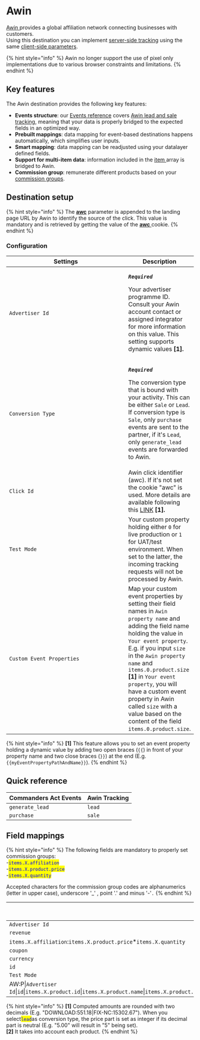 # Awin

[Awin ](https://www.awin.com)provides a global affiliation network connecting businesses with customers.\
Using this destination you can implement [server-side tracking](https://wiki.awin.com/index.php/Advertiser\_Tracking\_Guide/Conversion\_Pixel\_Only\_Tracking#Server\_To\_Server\_.28S2S.29) using the same [client-side parameters](https://wiki.awin.com/index.php/Advertiser\_Tracking\_Guides#.5B.2B.5D\_Fall-back\_Conversion\_Pixel).

{% hint style="info" %}
Awin no longer support the use of pixel only implementations due to various browser constraints and limitations.
{% endhint %}

## Key features

The Awin destination provides the following key features:

* **Events structure**: our [Events reference](https://community.commandersact.com/platform-x/developers/tracking/events-reference) covers [Awin lead and sale tracking](https://wiki.awin.com/index.php/Advertiser\_Tracking\_Guide/Conversion\_Pixel\_Only\_Tracking#Server\_To\_Server\_.28S2S.29), meaning that your data is properly bridged to the expected fields in an optimized way.
* **Prebuilt mappings**: data mapping for event-based destinations happens automatically, which simplifies user inputs.
* **Smart mapping**: data mapping can be readjusted using your datalayer defined fields.
* **Support for multi-item data**: information included in the [item ](https://community.commandersact.com/platform-x/developers/tracking/events-reference#item)array is bridged to Awin.
* **Commission group**: remunerate different products based on your [commission groups](https://wiki.awin.com/index.php/How\_to\_create\_a\_commission\_group).

## Destination setup

{% hint style="info" %}
The [**awc**](https://wiki.awin.com/index.php/Advertiser\_Tracking\_Guide/Conversion\_Pixel\_Only\_Tracking#Server\_To\_Server\_.28S2S.29) parameter is appended to the landing page URL by Awin to identify the source of the click. This value is mandatory and is retrieved by getting the value of the [**awc** ](https://wiki.awin.com/index.php/Advertiser\_Tracking\_Guide/Conversion\_Pixel\_Only\_Tracking#Server\_To\_Server\_.28S2S.29)cookie.
{% endhint %}

### Configuration

<table><thead><tr><th width="349">Settings</th><th>Description</th></tr></thead><tbody><tr><td><code>Advertiser Id</code></td><td><p><em><strong><code>Required</code></strong></em></p><p>Your advertiser programme ID. Consult your Awin account contact or assigned integrator for more information on this value. This setting supports dynamic values <strong>[1].</strong></p></td></tr><tr><td><code>Conversion Type</code></td><td><p><em><strong><code>Required</code></strong></em></p><p>The conversion type that is bound with your activity. This can be either <code>Sale</code> or <code>Lead</code>. If conversion type is <code>Sale</code>, only <code>purchase</code> events are sent to the partner, if it's <code>Lead</code>, only <code>generate_lead</code> events are forwarded to Awin. </p></td></tr><tr><td><code>Click Id</code></td><td>Awin click identifier (awc). If it's not set the cookie "awc" is used. More details are available following this <a href="https://wiki.awin.com/index.php/Advertiser_Tracking_Guide/Conversion_Pixel_Only_Tracking#Server_To_Server_.28S2S.29">LINK</a> <strong>[1].</strong></td></tr><tr><td><code>Test Mode</code></td><td>Your custom property holding either <code>0</code> for live production or <code>1</code> for UAT/test environment. When set to the latter, the incoming tracking requests will not be processed by Awin.</td></tr><tr><td><code>Custom Event Properties</code></td><td>Map your custom event properties by setting their field names in <code>Awin property name</code> and adding the field name holding the value in <code>Your event property</code>. E.g. if you input <code>size</code> in the <code>Awin property name</code> and <code>items.0.product.size</code> <strong>[1]</strong> in <code>Your event property</code>, you will have a custom event property in Awin called <code>size</code> with a value based on the content of the field <code>items.0.product.size</code>.</td></tr></tbody></table>

{% hint style="info" %}
**\[1]** This feature allows you to set an event property holding a dynamic value by adding two open braces (`{{`) in front of your property name and two close braces (`}}`) at the end (E.g. `{{myEventPropertyPathAndName}}`).
{% endhint %}

## Quick reference

| Commanders Act Events | Awin Tracking |
| --------------------- | ------------- |
| `generate_lead`       | `lead`        |
| `purchase`            | `sale`        |

## Field mappings

{% hint style="info" %}
The following fields are mandatory to properly set commission groups:\
\-<mark style="color:blue;">`items.X.affiliation`</mark>\
\-<mark style="color:blue;">`items.X.product.price`</mark>\
\-<mark style="color:blue;">`items.X.quantity`</mark>

Accepted characters for the commission group codes are alphanumerics (letter in upper case), underscore '\_' , point '.' and minus '-'`.`
{% endhint %}

<table><thead><tr><th width="369">Commanders Act Properties</th><th>Awin Properties</th></tr></thead><tbody><tr><td><code>Advertiser Id</code></td><td><code>merchant</code></td></tr><tr><td><code>revenue</code></td><td><code>amount</code></td></tr><tr><td><code>items.X.affiliation</code>:<code>items.X.product.price</code>*<code>items.X.quantity</code></td><td><code>parts</code> <strong>[1]</strong></td></tr><tr><td><code>coupon</code></td><td><code>vc</code></td></tr><tr><td><code>currency</code></td><td><code>cr</code></td></tr><tr><td><code>id</code></td><td><code>ref</code></td></tr><tr><td><code>Test Mode</code></td><td><code>testmode</code></td></tr><tr><td>AW:P|<code>Advertiser Id</code>|<code>id</code>|<code>items.X.product.id</code>|<code>items.X.product.name</code>|<code>items.X.product.price</code>|<code>items.X.quantity</code>|<code>items.X.product.price</code>|<code>items.X.id</code>|<code>items.X.affiliation</code>|<code>items.X.product.category_1</code>.</td><td><code>bd[X]</code> <strong>[2]</strong></td></tr></tbody></table>

{% hint style="info" %}
**\[1]** Computed amounts are rounded with two decimals (E.g. "DOWNLOAD:551.18|FIX-NC:15302.67"). When you select<mark style="color:blue;">`lead`</mark>as conversion type, the price part is set as integer if its decimal part is neutral (E.g. "5.00" will result in "5" being set).\
**\[2]** It takes into account each product.
{% endhint %}
